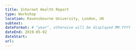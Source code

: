 ```yaml
---
title: Internet Health Report
type: Workshop
location: Ravensbourne University, London, UK
subtext:
dateFormat: # "year", otherwise will be displayed MM.YYYY
dateEnd: 2019-05-02
dateStart:
url: 
---
```


